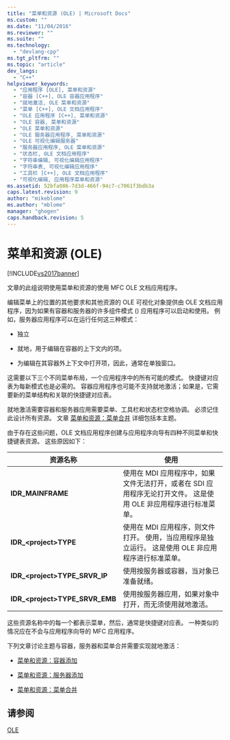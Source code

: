 ```yaml
---
title: "菜单和资源 (OLE) | Microsoft Docs"
ms.custom: ""
ms.date: "11/04/2016"
ms.reviewer: ""
ms.suite: ""
ms.technology: 
  - "devlang-cpp"
ms.tgt_pltfrm: ""
ms.topic: "article"
dev_langs: 
  - "C++"
helpviewer_keywords: 
  - "应用程序 [OLE], 菜单和资源"
  - "容器 [C++], OLE 容器应用程序"
  - "就地激活, OLE 菜单和资源"
  - "菜单 [C++], OLE 文档应用程序"
  - "OLE 应用程序 [C++], 菜单和资源"
  - "OLE 容器, 菜单和资源"
  - "OLE 菜单和资源"
  - "OLE 服务器应用程序, 菜单和资源"
  - "OLE 可视化编辑服务器"
  - "服务器应用程序, OLE 菜单和资源"
  - "状态栏, OLE 文档应用程序"
  - "字符串编辑, 可视化编辑应用程序"
  - "字符串表, 可视化编辑应用程序"
  - "工具栏 [C++], OLE 文档应用程序"
  - "可视化编辑, 应用程序菜单和资源"
ms.assetid: 52bfa086-7d3d-466f-94c7-c7061f3bdb3a
caps.latest.revision: 9
author: "mikeblome"
ms.author: "mblome"
manager: "ghogen"
caps.handback.revision: 5
---
```

# 菜单和资源 (OLE)
[!INCLUDE[vs2017banner](../assembler/inline/includes/vs2017banner.md)]

文章的此组说明使用菜单和资源的使用 MFC OLE 文档应用程序。  
  
 编辑菜单上的位置的其他要求和其他资源的 OLE 可视化对象提供由 OLE 文档应用程序，因为如果有容器和服务器的许多组件模式 \(\) 应用程序可以启动和使用。  例如，服务器应用程序可以在运行任何这三种模式：  
  
-   独立  
  
-   就地，用于编辑在容器的上下文内的项。  
  
-   为编辑在其容器外上下文中打开项，因此，通常在单独窗口。  
  
 这需要以下三个不同菜单布局，一个应用程序中的所有可能的模式。  快捷键对应表为每新模式也是必需的。  容器应用程序也可能不支持就地激活；如果是，它需要新的菜单结构和关联的快捷键对应表。  
  
 就地激活需要容器和服务器应用需要菜单、工具栏和状态栏空格协调。  必须记住此设计所有资源。  文章 [菜单和资源：菜单合并](../mfc/menus-and-resources-menu-merging.md) 详细包括本主题。  
  
 由于存在这些问题，OLE 文档应用程序创建与应用程序向导有四种不同菜单和快捷键表资源。  这些原因如下：  
  
|资源名称|使用|  
|----------|--------|  
|**IDR\_MAINFRAME**|使用在 MDI 应用程序中，如果文件无法打开，或者在 SDI 应用程序无论打开文件。  这是使用 OLE 非应用程序进行标准菜单。|  
|**IDR\_\<project\>TYPE**|使用在 MDI 应用程序，则文件打开。  使用，当应用程序是独立运行。  这是使用 OLE 非应用程序进行标准菜单。|  
|**IDR\_\<project\>TYPE\_SRVR\_IP**|使用按服务器或容器，当对象已准备就绪。|  
|**IDR\_\<project\>TYPE\_SRVR\_EMB**|使用按服务器应用，如果对象中打开，而无须使用就地激活。|  
  
 这些资源名称中的每一个都表示菜单，然后，通常是快捷键对应表。  一种类似的情况应在不会与应用程序向导的 MFC 应用程序。  
  
 下列文章讨论主题与容器，服务器和菜单合并需要实现就地激活：  
  
-   [菜单和资源：容器添加](../mfc/menus-and-resources-container-additions.md)  
  
-   [菜单和资源：服务器添加](../mfc/menus-and-resources-server-additions.md)  
  
-   [菜单和资源：菜单合并](../mfc/menus-and-resources-menu-merging.md)  
  
## 请参阅  
 [OLE](../mfc/ole-in-mfc.md)
